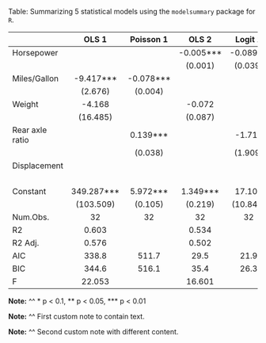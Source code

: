 

Table: Summarizing 5 statistical models using the `modelsummary` package for `R`.

|                |   OLS 1    | Poisson 1 |   OLS 2   | Logit 1  | Logit 2  |
|:---------------|:----------:|:---------:|:---------:|:--------:|:--------:|
|Horsepower      |            |           | -0.005*** | -0.089** |  0.122*  |
|                |            |           |  (0.001)  | (0.039)  | (0.068)  |
|Miles/Gallon    | -9.417***  | -0.078*** |           |          |          |
|                |  (2.676)   |  (0.004)  |           |          |          |
|Weight          |   -4.168   |           |  -0.072   |          |          |
|                |  (16.485)  |           |  (0.087)  |          |          |
|Rear axle ratio |            | 0.139***  |           |  -1.717  |          |
|                |            |  (0.038)  |           | (1.909)  |          |
|Displacement    |            |           |           |          | -0.095** |
|                |            |           |           |          | (0.048)  |
|Constant        | 349.287*** | 5.972***  | 1.349***  |  17.100  |  1.403   |
|                | (103.509)  |  (0.105)  |  (0.219)  | (10.843) | (1.368)  |
|Num.Obs.        |     32     |    32     |    32     |    32    |    32    |
|R2              |   0.603    |           |   0.534   |          |          |
|R2 Adj.         |   0.576    |           |   0.502   |          |          |
|AIC             |   338.8    |   511.7   |   29.5    |   21.9   |   22.7   |
|BIC             |   344.6    |   516.1   |   35.4    |   26.3   |   27.1   |
|F               |   22.053   |           |  16.601   |          |          |

__Note:__
^^ * p < 0.1, ** p < 0.05, *** p < 0.01

__Note:__
^^ First custom note to contain text.

__Note:__
^^ Second custom note with different content.
